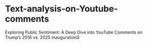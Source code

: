 # Text-analysis-on-Youtube-comments
Exploring Public Sentiment: A Deep Dive into YouTube Comments on Trump’s 2016 vs. 2025 InaugurationS
